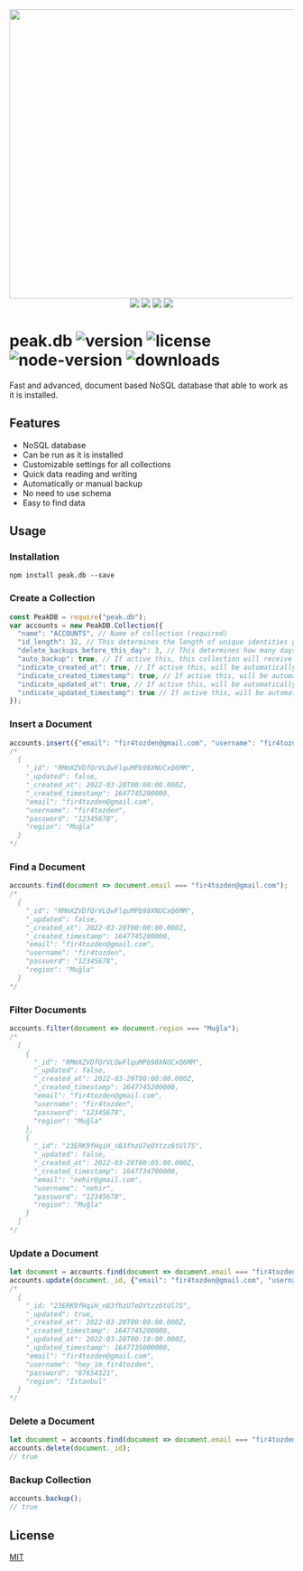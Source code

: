 <div align="center">
  <img src="https://i.ibb.co/mbJC8yX/unknown.png" width="512"/>
  <br/>
  <img src="https://badgen.net/npm/v/peak.db"/>
  <img src="https://badgen.net/npm/license/peak.db"/>
  <img src="https://badgen.net/npm/node/peak.db"/>
  <img src="https://badgen.net/npm/dt/peak.db"/>
</div>

# peak.db ![version](https://badgen.net/npm/v/peak.db) ![license](https://badgen.net/npm/license/peak.db) ![node-version](https://badgen.net/npm/node/peak.db) ![downloads](https://badgen.net/npm/dt/peak.db)

Fast and advanced, document based NoSQL database that able to work as it is installed.

## Features

  * NoSQL database
  * Can be run as it is installed
  * Customizable settings for all collections
  * Quick data reading and writing
  * Automatically or manual backup
  * No need to use schema
  * Easy to find data

## Usage

### Installation
```
npm install peak.db --save
```

### Create a Collection
```js
const PeakDB = require("peak.db");
var accounts = new PeakDB.Collection({
  "name": "ACCOUNTS", // Name of collection (required)
  "id_length": 32, // This determines the length of unique identities given to documents. (no required, default: 32)
  "delete_backups_before_this_day": 3, // This determines how many days of backups will be deleted. (no required, default: 3)
  "auto_backup": true, // If active this, this collection will receive automatic backups. (no required, default: false)
  "indicate_created_at": true, // If active this, will be automatically specified date when documents are created. (no required, default: false)
  "indicate_created_timestamp": true, // If active this, will be automatically specified timestamp when documents are created. (no required, default: false)
  "indicate_updated_at": true, // If active this, will be automatically specified date when documents are updated. (no required, default: false)
  "indicate_updated_timestamp": true // If active this, will be automatically specified timestamp when documents are updated. (no required, default: false)
});
```

### Insert a Document
```js
accounts.insert({"email": "fir4tozden@gmail.com", "username": "fir4tozden", "password": "12345678", "region": "Muğla"});
/*
  {
    "_id": "RMmXZVDfQrVLQwFlquMPb98XNUCxQ6MM",
    "_updated": false,
    "_created_at": 2022-03-20T00:00:00.000Z,
    "_created_timestamp": 1647745200000,
    "email": "fir4tozden@gmail.com",
    "username": "fir4tozden",
    "password": "12345678",
    "region": "Muğla"
  }
*/
```

### Find a Document
```js
accounts.find(document => document.email === "fir4tozden@gmail.com");
/*
  {
    "_id": "RMmXZVDfQrVLQwFlquMPb98XNUCxQ6MM",
    "_updated": false,
    "_created_at": 2022-03-20T00:00:00.000Z,
    "_created_timestamp": 1647745200000,
    "email": "fir4tozden@gmail.com",
    "username": "fir4tozden",
    "password": "12345678",
    "region": "Muğla"
  }
*/
```

### Filter Documents
```js
accounts.filter(document => document.region === "Muğla");
/*
  [
    {
      "_id": "RMmXZVDfQrVLQwFlquMPb98XNUCxQ6MM",
      "_updated": false,
      "_created_at": 2022-03-20T00:00:00.000Z,
      "_created_timestamp": 1647745200000,
      "email": "fir4tozden@gmail.com",
      "username": "fir4tozden",
      "password": "12345678",
      "region": "Muğla"
    },
    {
      "_id": "23ERK9fHqiH_n83fhzU7eOYtzz6tUl7S",
      "_updated": false,
      "_created_at": 2022-03-20T00:05:00.000Z,
      "_created_timestamp": 1647734700000,
      "email": "nehir@gmail.com",
      "username": "nehir",
      "password": "12345678",
      "region": "Muğla"
    }
  ]
*/
```

### Update a Document
```js
let document = accounts.find(document => document.email === "fir4tozden@gmail.com");
accounts.update(document._id, {"email": "fir4tozden@gmail.com", "username": "hey_im_fir4tozden", "password": "87654321", "region": "İstanbul"});
/*
  {
    "_id: "23ERK9fHqiH_n83fhzU7eOYtzz6tUl7S",
    "_updated": true,
    "_created_at": 2022-03-20T00:00:00.000Z,
    "_created_timestamp": 1647745200000,
    "_updated_at": 2022-03-20T00:10:00.000Z,
    "_updated_timestamp": 1647735000000,
    "email": "fir4tozden@gmail.com",
    "username": "hey_im_fir4tozden",
    "password": "87654321",
    "region": "İstanbul"
  }
*/
```

### Delete a Document
```js
let document = accounts.find(document => document.email === "fir4tozden@gmail.com");
accounts.delete(document._id);
// true
```

### Backup Collection
```js
accounts.backup();
// true
```

## License
[MIT](LICENSE.md)
